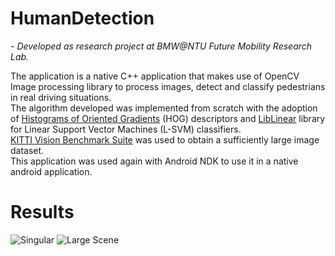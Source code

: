 # HumanDetection
*- Developed as research project at BMW@NTU Future Mobility Research Lab.*

The application is a native C++ application that makes use of OpenCV Image processing library to process images, detect and classify pedestrians in real driving situations.  
The algorithm developed was implemented from scratch with the adoption of [Histograms of Oriented Gradients](https://lear.inrialpes.fr/people/triggs/pubs/Dalal-cvpr05.pdf) (HOG) descriptors and [LibLinear](https://www.csie.ntu.edu.tw/~cjlin/liblinear/) library for Linear Support Vector Machines (L-SVM) classifiers.  
[KITTI Vision Benchmark Suite](http://www.cvlibs.net/datasets/kitti/eval_object.php) was used to obtain a sufficiently large image dataset.  
This application was used again with Android NDK to use it in a native android application.  

# Results 
![Singular](https://github.com/ShantanuKamath/HumanDetection/Images/singles.jpg)
![Large Scene](https://github.com/ShantanuKamath/HumanDetection/Images/scene.jpg)
